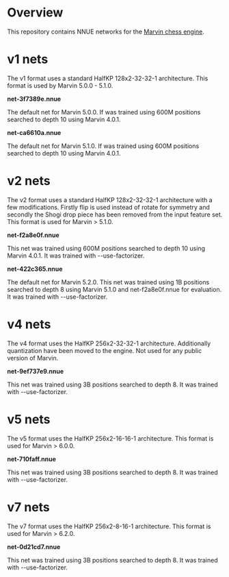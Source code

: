 # Overview

This repository contains NNUE networks for the [Marvin chess engine](https://github.com/bmdanielsson/marvin-chess).

# v1 nets

The v1 format uses a standard HalfKP 128x2-32-32-1 architecture. This format
is used by Marvin 5.0.0 - 5.1.0.

**net-3f7389e.nnue**

The default net for Marvin 5.0.0. If was trained using 600M positions searched
to depth 10 using Marvin 4.0.1.

**net-ca6610a.nnue**

The default net for Marvin 5.1.0. If was trained using 600M positions searched
to depth 10 using Marvin 4.0.1.

# v2 nets

The v2 format uses a standard HalfKP 128x2-32-32-1 architecture with a few
modifications. Firstly flip is used instead of rotate for symmetry and secondly
the Shogi drop piece has been removed from the input feature set. This format
is used for Marvin > 5.1.0.

**net-f2a8e0f.nnue**

This net was trained using 600M positions searched to depth 10 using
Marvin 4.0.1. It was trained with --use-factorizer.

**net-422c365.nnue**

The default net for Marvin 5.2.0. This net was trained using 1B positions searched to depth 8 using
Marvin 5.1.0 and net-f2a8e0f.nnue for evaluation. It was trained with --use-factorizer.

# v4 nets

The v4 format uses the HalfKP 256x2-32-32-1 architecture. Additionally
quantization have been moved to the engine. Not used for any public version
of Marvin.

**net-9ef737e9.nnue**

This net was trained using 3B positions searched to depth 8. It was
trained with --use-factorizer.

# v5 nets

The v5 format uses the HalfKP 256x2-16-16-1 architecture. This format is
used for Marvin > 6.0.0.

**net-710faff.nnue**

This net was trained using 3B positions searched to depth 8. It was
trained with --use-factorizer.

# v7 nets

The v7 format uses the HalfKP 256x2-8-16-1 architecture. This format is
used for Marvin > 6.2.0.

**net-0d21cd7.nnue**

This net was trained using 3B positions searched to depth 8. It was
trained with --use-factorizer.

